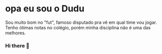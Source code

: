 # opa eu sou o Dudu
 Sou muito bom no "fut", famoso disputado pra vê em qual time vou jogar.
 Tenho ótimas notas no colégio, porém minha disciplina não é uma das melhores.



### Hi there 👋

<!--
**Duu07/Duu07** is a ✨ _special_ ✨ repository because its `README.md` (this file) appears on your GitHub profile.

Here are some ideas to get you started:

- 🔭 I’m currently working on ...
- 🌱 I’m currently learning ...
- 👯 I’m looking to collaborate on ...
- 🤔 I’m looking for help with ...
- 💬 Ask me about ...
- 📫 How to reach me: ...
- 😄 Pronouns: ...
- ⚡ Fun fact: ...
-->
